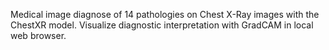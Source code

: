 Medical image diagnose of 14 pathologies on Chest X-Ray images with the ChestXR model. Visualize diagnostic interpretation with GradCAM in local web browser.
